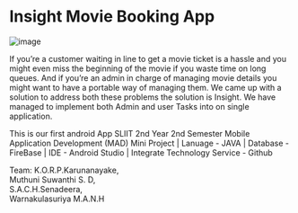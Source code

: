 # Insight Movie Booking App
![image](https://user-images.githubusercontent.com/89679753/134796841-b9341e8c-f403-44eb-b192-ce77d802aaad.png)


 If you’re a customer waiting in line to get a movie ticket is a hassle and you might even miss the beginning of the movie if you waste time on long queues. And if you’re an admin in charge of managing movie details you might want to have a portable way of managing them. We came up with a solution to address both these problems the solution is Insight. We have managed to implement both Admin and user Tasks into on single application.


This is our first android App
SLIIT 2nd Year 2nd Semester Mobile Application Development (MAD) Mini Project
| Lanuage - JAVA | Database - FireBase | IDE - Android Studio | Integrate Technology Service - Github

Team:
K.O.R.P.Karunanayake,<br>
Muthuni Suwanthi S. D,<br>
S.A.C.H.Senadeera,<br>
Warnakulasuriya M.A.N.H<br>

